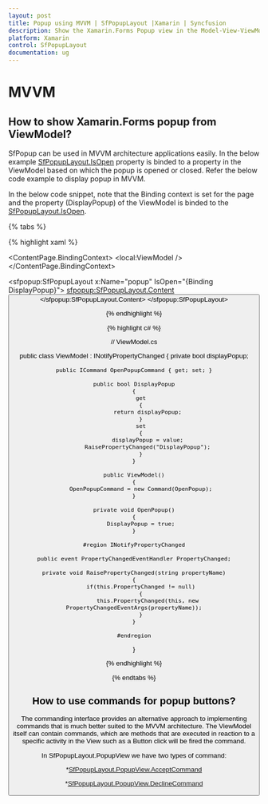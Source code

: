 ```yaml
---
layout: post
title: Popup using MVVM | SfPopupLayout |Xamarin | Syncfusion
description: Show the Xamarin.Forms Popup view in the Model-View-ViewModel
platform: Xamarin
control: SfPopupLayout
documentation: ug
--- 
```

# MVVM

## How to show Xamarin.Forms popup from ViewModel?

SfPopup can be used in MVVM architecture applications easily. In the below example [SfPopupLayout.IsOpen](https://help.syncfusion.com/cr/cref_files/xamarin/sfpopuplayout/Syncfusion.SfPopupLayout.XForms~Syncfusion.XForms.PopupLayout.SfPopupLayout~IsOpen.html) property is binded to a property in the ViewModel based on which the popup is opened or closed. Refer the below code example to display popup in MVVM.

In the below code snippet, note that the Binding context is set for the page and the property (DisplayPopup) of the ViewModel is binded to the [SfPopupLayout.IsOpen](https://help.syncfusion.com/cr/cref_files/xamarin/sfpopuplayout/Syncfusion.SfPopupLayout.XForms~Syncfusion.XForms.PopupLayout.SfPopupLayout~IsOpen.html).

{% tabs %}

{% highlight xaml %}

<ContentPage.BindingContext>
    <local:ViewModel />
</ContentPage.BindingContext>

<sfpopup:SfPopupLayout x:Name="popup" IsOpen="{Binding DisplayPopup}">
    <sfpopup:SfPopupLayout.Content>
        <StackLayout x:Name="rootView">
            <Button x:Name="isOpenButton" Text="Click to open popup" Command="{Binding OpenPopupCommand}"/>
        </StackLayout>
    </sfpopup:SfPopupLayout.Content>
</sfpopup:SfPopupLayout>

{% endhighlight %}

{% highlight c# %}

// ViewModel.cs

public class ViewModel : INotifyPropertyChanged
{
    private bool displayPopup;

    public ICommand OpenPopupCommand { get; set; }

    public bool DisplayPopup
    {
        get
        {
            return displayPopup;
        }
        set
        {
            displayPopup = value;
            RaisePropertyChanged("DisplayPopup");
        }
    }

    public ViewModel()
    {
        OpenPopupCommand = new Command(OpenPopup);
    }

    private void OpenPopup()
    {
        DisplayPopup = true;
    }

    #region INotifyPropertyChanged

    public event PropertyChangedEventHandler PropertyChanged;

    private void RaisePropertyChanged(string propertyName)
    {
        if(this.PropertyChanged != null)
        {
            this.PropertyChanged(this, new PropertyChangedEventArgs(propertyName));
        }
    }

    #endregion

}

{% endhighlight %}

{% endtabs %}

## How to use commands for popup buttons?

The commanding interface provides an alternative approach to implementing commands that is much better suited to the MVVM architecture. The ViewModel itself can contain commands, which are methods that are executed in reaction to a specific activity in the View such as a Button click will be fired the command.

In SfPopupLayout.PopupView we have two types of command:

*[SfPopupLayout.PopupView.AcceptCommand](https://help.syncfusion.com/xamarin/popup/popup-events?cs-save-lang=1&cs-lang=csharp#accept-command)

*[SfPopupLayout.PopupView.DeclineCommand](https://help.syncfusion.com/xamarin/popup/popup-events?cs-save-lang=1&cs-lang=csharp#decline-command)
